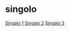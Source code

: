 # singolo
[Singalo 1](https://sklevzhic.github.io/singolo/singolo1.html)
[Singalo 2](https://sklevzhic.github.io/singolo/singolo2.html)
[Singalo 3](https://sklevzhic.github.io/singolo/singolo3.html)
